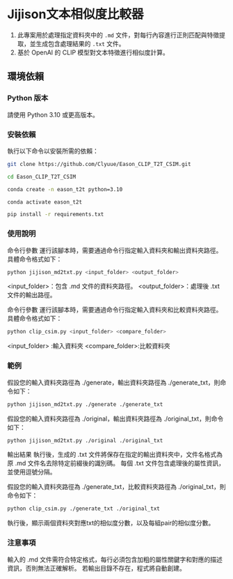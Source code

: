 # Jijison文本相似度比較器

1. 此專案用於處理指定資料夾中的 `.md` 文件，對每行內容進行正則匹配與特徵提取，並生成包含處理結果的 `.txt` 文件。
2. 基於 OpenAI 的 CLIP 模型對文本特徵進行相似度計算。

## 環境依賴

### Python 版本

請使用 Python 3.10 或更高版本。

### 安裝依賴

執行以下命令以安裝所需的依賴：
```bash
git clone https://github.com/Clyuue/Eason_CLIP_T2T_CSIM.git
```
```bash
cd Eason_CLIP_T2T_CSIM
```
```bash
conda create -n eason_t2t python=3.10
```
```bash
conda activate eason_t2t
```

```bash
pip install -r requirements.txt
```

### 使用說明
命令行參數
運行該腳本時，需要通過命令行指定輸入資料夾和輸出資料夾路徑。具體命令格式如下：

```bash
python jijison_md2txt.py <input_folder> <output_folder>
```
<input_folder>：包含 .md 文件的資料夾路徑。
<output_folder>：處理後 .txt 文件的輸出路徑。

命令行參數
運行該腳本時，需要通過命令行指定輸入資料夾和比較資料夾路徑。具體命令格式如下：

```bash
python clip_csim.py <input_folder> <compare_folder>
```
<input_folder> :輸入資料夾
<compare_folder>:比較資料夾

### 範例
假設您的輸入資料夾路徑為 ./generate，輸出資料夾路徑為 ./generate_txt，則命令如下：

```bash
python jijison_md2txt.py ./generate ./generate_txt
```
假設您的輸入資料夾路徑為 ./original，輸出資料夾路徑為 ./original_txt，則命令如下：

```bash
python jijison_md2txt.py ./original ./original_txt
```
輸出結果
執行後，生成的 .txt 文件將保存在指定的輸出資料夾中，文件名格式為原 .md 文件名去除特定前綴後的識別碼。
每個 .txt 文件包含處理後的屬性資訊，並使用逗號分隔。

假設您的輸入資料夾路徑為 ./generate_txt，比較資料夾路徑為 ./original_txt，則命令如下：
```bash
python clip_csim.py ./generate_txt ./original_txt
```
執行後，顯示兩個資料夾對應txt的相似度分數，以及每組pair的相似度分數。

### 注意事項
輸入的 .md 文件需符合特定格式，每行必須包含加粗的屬性關鍵字和對應的描述資訊，否則無法正確解析。
若輸出目錄不存在，程式將自動創建。
